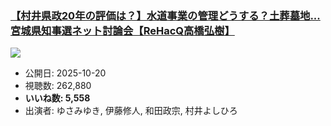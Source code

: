 ### [【村井県政20年の評価は？】水道事業の管理どうする？土葬墓地...宮城県知事選ネット討論会【ReHacQ高橋弘樹】](https://www.youtube.com/watch?v=5BMCnWcvKjk)
[![](https://img.youtube.com/vi/5BMCnWcvKjk/sddefault.jpg)](https://www.youtube.com/watch?v=5BMCnWcvKjk)
-   公開日: 2025-10-20
-   視聴数: 262,880
-   **いいね数: 5,558**
-   出演者: ゆさみゆき, 伊藤修人, 和田政宗, 村井よしひろ
